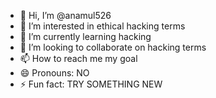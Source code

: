 - 👋 Hi, I’m @anamul526
- 👀 I’m interested in ethical hacking terms
- 🌱 I’m currently learning hacking 
- 💞️ I’m looking to collaborate on hacking terms
- 📫 How to reach me my goal
- 😄 Pronouns: NO
- ⚡ Fun fact: TRY SOMETHING NEW

<!---
anamul526/anamul526 is a ✨ special ✨ repository because its `README.md` (this file) appears on your GitHub profile.
You can click the Preview link to take a look at your changes.
--->
